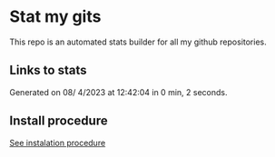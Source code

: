 # Stat my gits

This repo is an automated stats builder for all my github repositories.

## Links to stats


Generated on 08/ 4/2023 at 12:42:04 in 0 min, 2 seconds.

## Install procedure

[See instalation procedure](./src/install.md)
